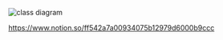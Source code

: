 ![class diagram](https://github.com/jeonhyoungmin/board_project/assets/109570394/b9997f9a-bb99-44fd-8378-ba10e536b17c)

https://www.notion.so/ff542a7a00934075b12979d6000b9ccc
